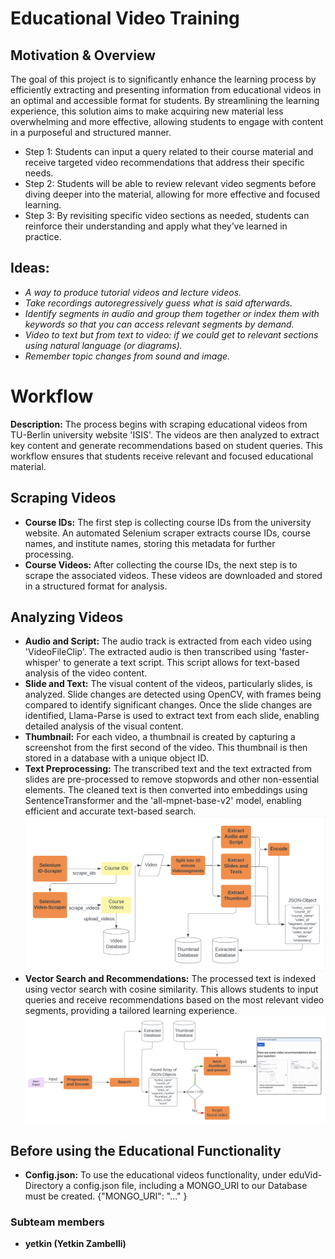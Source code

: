 # Educational Video Training

## Motivation & Overview

The goal of this project is to significantly enhance the learning process by efficiently extracting and presenting information from educational videos in an optimal and accessible format for students. By streamlining the learning experience, this solution aims to make acquiring new material less overwhelming and more effective, allowing students to engage with content in a purposeful and structured manner.

- Step 1: Students can input a query related to their course material and receive targeted video recommendations that address their specific needs.
- Step 2: Students will be able to review relevant video segments before diving deeper into the material, allowing for more effective and focused learning.
- Step 3: By revisiting specific video sections as needed, students can reinforce their understanding and apply what they’ve learned in practice.

## Ideas:
- *A way to produce tutorial videos and lecture videos.*
- *Take recordings autoregressively guess what is said afterwards.*
- *Identify segments in audio and group them together or index them with keywords so that you can access relevant segments by demand.*
- *Video to text but from text to video: if we could get to relevant sections using natural language (or diagrams).*
- *Remember topic changes from sound and image.*

# Workflow
**Description:** The process begins with scraping educational videos from TU-Berlin university website 'ISIS'. The videos are then analyzed to extract key  content and generate recommendations based on student queries. This workflow ensures that students receive relevant and focused educational material. 

## Scraping Videos
- **Course IDs:** The first step is collecting course IDs from the university website. An automated Selenium scraper extracts course IDs, course names, and institute names, storing this metadata for further processing.
- **Course Videos:** After collecting the course IDs, the next step is to scrape the associated videos. These videos are downloaded and stored in a structured format for analysis.

## Analyzing Videos
- **Audio and Script:** The audio track is extracted from each video using 'VideoFileClip'. The extracted audio is then transcribed using 'faster-whisper' to generate a text script. This script allows for text-based analysis of the video content.
- **Slide and Text:** The visual content of the videos, particularly slides, is analyzed. Slide changes are detected using OpenCV, with frames being compared to identify significant changes. Once the slide changes are identified, Llama-Parse is used to extract text from each slide, enabling detailed analysis of the visual content.
- **Thumbnail:** For each video, a thumbnail is created by capturing a screenshot from the first second of the video. This thumbnail is then stored in a database with a unique object ID.
- **Text Preprocessing:** The transcribed text and the text extracted from slides are pre-processed to remove stopwords and other non-essential elements. The cleaned text is then converted into embeddings using SentenceTransformer and the 'all-mpnet-base-v2' model, enabling efficient and accurate text-based search.
![workflow_analyse](../images/Flowchart-Analyse.png)
- **Vector Search and Recommendations:** The processed text is indexed using vector search with cosine similarity. This allows students to input queries and receive recommendations based on the most relevant video segments, providing a tailored learning experience.
![workflow_analyse](../images/Flowchart-Recommend.png)

## Before using the Educational Functionality
- **Config.json:** To use the educational videos functionality, under eduVid-Directory a config.json file, including a MONGO_URI to our Database must be created. {"MONGO_URI": "..." }

### Subteam members

- **yetkin (Yetkin Zambelli)**
